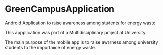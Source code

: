 # GreenCampusApplication
Android Application to raise awareness among students for energy waste


This appplication was part of a Multidisciplinary project at University. 

The main purpose of the mobile app is to raise awarness among university students to the importance of energy waste.
